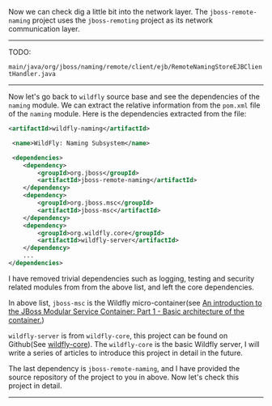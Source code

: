 
Now we can check dig a little bit into the network layer. The `jboss-remote-naming` project uses the `jboss-remoting` project as its network communication layer. 



---

TODO:

`main/java/org/jboss/naming/remote/client/ejb/RemoteNamingStoreEJBClientHandler.java`


---




Now let's go back to `wildfly` source base and see the dependencies of the `naming` module. We can extract the relative information from the `pom.xml` file of the `naming` module. Here is the dependencies extracted from the file:

```xml
<artifactId>wildfly-naming</artifactId>

 <name>WildFly: Naming Subsystem</name>

 <dependencies>
    <dependency>
        <groupId>org.jboss</groupId>
        <artifactId>jboss-remote-naming</artifactId>
    </dependency>
    <dependency>
        <groupId>org.jboss.msc</groupId>
        <artifactId>jboss-msc</artifactId>
    </dependency>
    <dependency>
        <groupId>org.wildfly.core</groupId>
        <artifactId>wildfly-server</artifactId>
    </dependency>
    ...
</dependencies>
```

I have removed trivial dependencies such as logging, testing and security related modules from from the above list, and left the core dependencies.

In above list, `jboss-msc` is the Wildfly micro-container(see [An introduction to the JBoss Modular Service Container: Part 1 - Basic architecture of the container.](http://weinan.io/2017/05/10/jboss-msc.html))

`wildfly-server` is from `wildfly-core`, this project can be found on Github(See [wildfly-core](https://github.com/wildfly/wildfly-core)). The `wildfly-core` is the basic Wildfly server, I will write a series of articles to introduce this project in detail in the future.

The last dependency is `jboss-remote-naming`, and I have provided the source repository of the project to you in above. Now let's check this project in detail.

---

